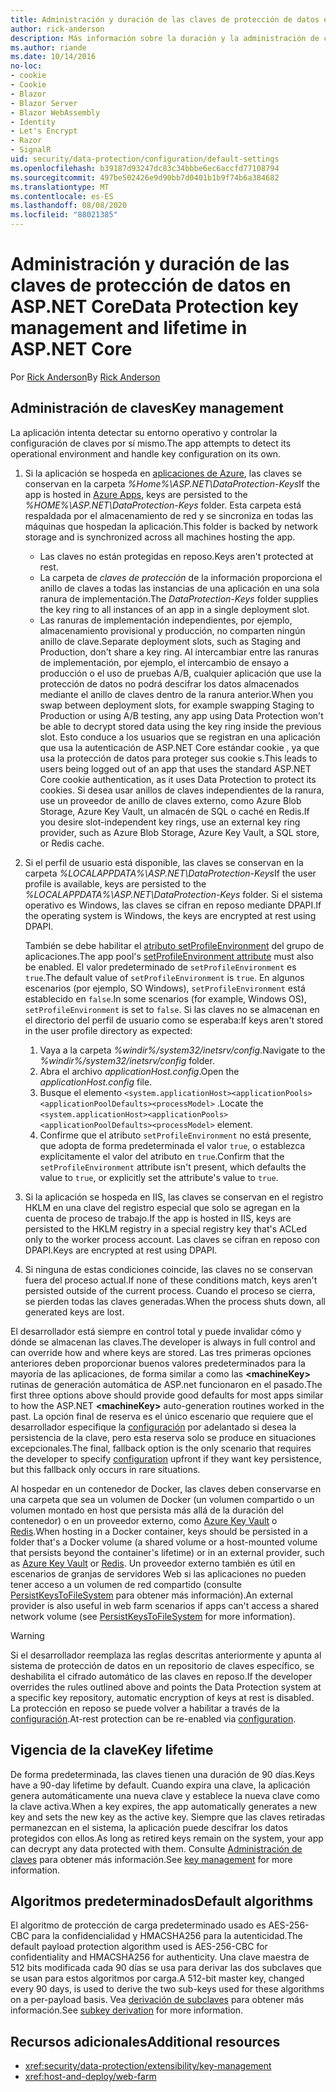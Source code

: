 ```yaml
---
title: Administración y duración de las claves de protección de datos en ASP.NET Core
author: rick-anderson
description: Más información sobre la duración y la administración de claves de protección de datos en ASP.NET Core.
ms.author: riande
ms.date: 10/14/2016
no-loc:
- cookie
- Cookie
- Blazor
- Blazor Server
- Blazor WebAssembly
- Identity
- Let's Encrypt
- Razor
- SignalR
uid: security/data-protection/configuration/default-settings
ms.openlocfilehash: b39187d93247dc83c34bbbe6ec6accfd77108794
ms.sourcegitcommit: 497be502426e9d90bb7d0401b1b9f74b6a384682
ms.translationtype: MT
ms.contentlocale: es-ES
ms.lasthandoff: 08/08/2020
ms.locfileid: "88021385"
---
```

# <a name="data-protection-key-management-and-lifetime-in-aspnet-core"></a><span data-ttu-id="07bb2-103">Administración y duración de las claves de protección de datos en ASP.NET Core</span><span class="sxs-lookup"><span data-stu-id="07bb2-103">Data Protection key management and lifetime in ASP.NET Core</span></span>

<span data-ttu-id="07bb2-104">Por [Rick Anderson](https://twitter.com/RickAndMSFT)</span><span class="sxs-lookup"><span data-stu-id="07bb2-104">By [Rick Anderson](https://twitter.com/RickAndMSFT)</span></span>

## <a name="key-management"></a><span data-ttu-id="07bb2-105">Administración de claves</span><span class="sxs-lookup"><span data-stu-id="07bb2-105">Key management</span></span>

<span data-ttu-id="07bb2-106">La aplicación intenta detectar su entorno operativo y controlar la configuración de claves por sí mismo.</span><span class="sxs-lookup"><span data-stu-id="07bb2-106">The app attempts to detect its operational environment and handle key configuration on its own.</span></span>

1. <span data-ttu-id="07bb2-107">Si la aplicación se hospeda en [aplicaciones de Azure](https://azure.microsoft.com/services/app-service/), las claves se conservan en la carpeta *%Home%\ASP.NET\DataProtection-Keys*</span><span class="sxs-lookup"><span data-stu-id="07bb2-107">If the app is hosted in [Azure Apps](https://azure.microsoft.com/services/app-service/), keys are persisted to the *%HOME%\ASP.NET\DataProtection-Keys* folder.</span></span> <span data-ttu-id="07bb2-108">Esta carpeta está respaldada por el almacenamiento de red y se sincroniza en todas las máquinas que hospedan la aplicación.</span><span class="sxs-lookup"><span data-stu-id="07bb2-108">This folder is backed by network storage and is synchronized across all machines hosting the app.</span></span>
   * <span data-ttu-id="07bb2-109">Las claves no están protegidas en reposo.</span><span class="sxs-lookup"><span data-stu-id="07bb2-109">Keys aren't protected at rest.</span></span>
   * <span data-ttu-id="07bb2-110">La carpeta de *claves de protección* de la información proporciona el anillo de claves a todas las instancias de una aplicación en una sola ranura de implementación.</span><span class="sxs-lookup"><span data-stu-id="07bb2-110">The *DataProtection-Keys* folder supplies the key ring to all instances of an app in a single deployment slot.</span></span>
   * <span data-ttu-id="07bb2-111">Las ranuras de implementación independientes, por ejemplo, almacenamiento provisional y producción, no comparten ningún anillo de clave.</span><span class="sxs-lookup"><span data-stu-id="07bb2-111">Separate deployment slots, such as Staging and Production, don't share a key ring.</span></span> <span data-ttu-id="07bb2-112">Al intercambiar entre las ranuras de implementación, por ejemplo, el intercambio de ensayo a producción o el uso de pruebas A/B, cualquier aplicación que use la protección de datos no podrá descifrar los datos almacenados mediante el anillo de claves dentro de la ranura anterior.</span><span class="sxs-lookup"><span data-stu-id="07bb2-112">When you swap between deployment slots, for example swapping Staging to Production or using A/B testing, any app using Data Protection won't be able to decrypt stored data using the key ring inside the previous slot.</span></span> <span data-ttu-id="07bb2-113">Esto conduce a los usuarios que se registran en una aplicación que usa la autenticación de ASP.NET Core estándar cookie , ya que usa la protección de datos para proteger sus cookie s.</span><span class="sxs-lookup"><span data-stu-id="07bb2-113">This leads to users being logged out of an app that uses the standard ASP.NET Core cookie authentication, as it uses Data Protection to protect its cookies.</span></span> <span data-ttu-id="07bb2-114">Si desea usar anillos de claves independientes de la ranura, use un proveedor de anillo de claves externo, como Azure Blob Storage, Azure Key Vault, un almacén de SQL o caché en Redis.</span><span class="sxs-lookup"><span data-stu-id="07bb2-114">If you desire slot-independent key rings, use an external key ring provider, such as Azure Blob Storage, Azure Key Vault, a SQL store, or Redis cache.</span></span>

1. <span data-ttu-id="07bb2-115">Si el perfil de usuario está disponible, las claves se conservan en la carpeta *%LOCALAPPDATA%\ASP.NET\DataProtection-Keys*</span><span class="sxs-lookup"><span data-stu-id="07bb2-115">If the user profile is available, keys are persisted to the *%LOCALAPPDATA%\ASP.NET\DataProtection-Keys* folder.</span></span> <span data-ttu-id="07bb2-116">Si el sistema operativo es Windows, las claves se cifran en reposo mediante DPAPI.</span><span class="sxs-lookup"><span data-stu-id="07bb2-116">If the operating system is Windows, the keys are encrypted at rest using DPAPI.</span></span>

   <span data-ttu-id="07bb2-117">También se debe habilitar el [atributo setProfileEnvironment](/iis/configuration/system.applicationhost/applicationpools/add/processmodel#configuration) del grupo de aplicaciones.</span><span class="sxs-lookup"><span data-stu-id="07bb2-117">The app pool's [setProfileEnvironment attribute](/iis/configuration/system.applicationhost/applicationpools/add/processmodel#configuration) must also be enabled.</span></span> <span data-ttu-id="07bb2-118">El valor predeterminado de `setProfileEnvironment` es `true`.</span><span class="sxs-lookup"><span data-stu-id="07bb2-118">The default value of `setProfileEnvironment` is `true`.</span></span> <span data-ttu-id="07bb2-119">En algunos escenarios (por ejemplo, SO Windows), `setProfileEnvironment` está establecido en `false`.</span><span class="sxs-lookup"><span data-stu-id="07bb2-119">In some scenarios (for example, Windows OS), `setProfileEnvironment` is set to `false`.</span></span> <span data-ttu-id="07bb2-120">Si las claves no se almacenan en el directorio del perfil de usuario como se esperaba:</span><span class="sxs-lookup"><span data-stu-id="07bb2-120">If keys aren't stored in the user profile directory as expected:</span></span>

   1. <span data-ttu-id="07bb2-121">Vaya a la carpeta *%windir%/system32/inetsrv/config*.</span><span class="sxs-lookup"><span data-stu-id="07bb2-121">Navigate to the *%windir%/system32/inetsrv/config* folder.</span></span>
   1. <span data-ttu-id="07bb2-122">Abra el archivo *applicationHost.config*.</span><span class="sxs-lookup"><span data-stu-id="07bb2-122">Open the *applicationHost.config* file.</span></span>
   1. <span data-ttu-id="07bb2-123">Busque el elemento `<system.applicationHost><applicationPools><applicationPoolDefaults><processModel>` .</span><span class="sxs-lookup"><span data-stu-id="07bb2-123">Locate the `<system.applicationHost><applicationPools><applicationPoolDefaults><processModel>` element.</span></span>
   1. <span data-ttu-id="07bb2-124">Confirme que el atributo `setProfileEnvironment` no está presente, que adopta de forma predeterminada el valor `true`, o establezca explícitamente el valor del atributo en `true`.</span><span class="sxs-lookup"><span data-stu-id="07bb2-124">Confirm that the `setProfileEnvironment` attribute isn't present, which defaults the value to `true`, or explicitly set the attribute's value to `true`.</span></span>

1. <span data-ttu-id="07bb2-125">Si la aplicación se hospeda en IIS, las claves se conservan en el registro HKLM en una clave del registro especial que solo se agregan en la cuenta de proceso de trabajo.</span><span class="sxs-lookup"><span data-stu-id="07bb2-125">If the app is hosted in IIS, keys are persisted to the HKLM registry in a special registry key that's ACLed only to the worker process account.</span></span> <span data-ttu-id="07bb2-126">Las claves se cifran en reposo con DPAPI.</span><span class="sxs-lookup"><span data-stu-id="07bb2-126">Keys are encrypted at rest using DPAPI.</span></span>

1. <span data-ttu-id="07bb2-127">Si ninguna de estas condiciones coincide, las claves no se conservan fuera del proceso actual.</span><span class="sxs-lookup"><span data-stu-id="07bb2-127">If none of these conditions match, keys aren't persisted outside of the current process.</span></span> <span data-ttu-id="07bb2-128">Cuando el proceso se cierra, se pierden todas las claves generadas.</span><span class="sxs-lookup"><span data-stu-id="07bb2-128">When the process shuts down, all generated keys are lost.</span></span>

<span data-ttu-id="07bb2-129">El desarrollador está siempre en control total y puede invalidar cómo y dónde se almacenan las claves.</span><span class="sxs-lookup"><span data-stu-id="07bb2-129">The developer is always in full control and can override how and where keys are stored.</span></span> <span data-ttu-id="07bb2-130">Las tres primeras opciones anteriores deben proporcionar buenos valores predeterminados para la mayoría de las aplicaciones, de forma similar a como las **\<machineKey>** rutinas de generación automática de ASP.net funcionaron en el pasado.</span><span class="sxs-lookup"><span data-stu-id="07bb2-130">The first three options above should provide good defaults for most apps similar to how the ASP.NET **\<machineKey>** auto-generation routines worked in the past.</span></span> <span data-ttu-id="07bb2-131">La opción final de reserva es el único escenario que requiere que el desarrollador especifique la [configuración](xref:security/data-protection/configuration/overview) por adelantado si desea la persistencia de la clave, pero esta reserva solo se produce en situaciones excepcionales.</span><span class="sxs-lookup"><span data-stu-id="07bb2-131">The final, fallback option is the only scenario that requires the developer to specify [configuration](xref:security/data-protection/configuration/overview) upfront if they want key persistence, but this fallback only occurs in rare situations.</span></span>

<span data-ttu-id="07bb2-132">Al hospedar en un contenedor de Docker, las claves deben conservarse en una carpeta que sea un volumen de Docker (un volumen compartido o un volumen montado en host que persista más allá de la duración del contenedor) o en un proveedor externo, como [Azure Key Vault](https://azure.microsoft.com/services/key-vault/) o [Redis](https://redis.io/).</span><span class="sxs-lookup"><span data-stu-id="07bb2-132">When hosting in a Docker container, keys should be persisted in a folder that's a Docker volume (a shared volume or a host-mounted volume that persists beyond the container's lifetime) or in an external provider, such as [Azure Key Vault](https://azure.microsoft.com/services/key-vault/) or [Redis](https://redis.io/).</span></span> <span data-ttu-id="07bb2-133">Un proveedor externo también es útil en escenarios de granjas de servidores Web si las aplicaciones no pueden tener acceso a un volumen de red compartido (consulte [PersistKeysToFileSystem](xref:security/data-protection/configuration/overview#persistkeystofilesystem) para obtener más información).</span><span class="sxs-lookup"><span data-stu-id="07bb2-133">An external provider is also useful in web farm scenarios if apps can't access a shared network volume (see [PersistKeysToFileSystem](xref:security/data-protection/configuration/overview#persistkeystofilesystem) for more information).</span></span>

> [!WARNING]
> <span data-ttu-id="07bb2-134">Si el desarrollador reemplaza las reglas descritas anteriormente y apunta al sistema de protección de datos en un repositorio de claves específico, se deshabilita el cifrado automático de las claves en reposo.</span><span class="sxs-lookup"><span data-stu-id="07bb2-134">If the developer overrides the rules outlined above and points the Data Protection system at a specific key repository, automatic encryption of keys at rest is disabled.</span></span> <span data-ttu-id="07bb2-135">La protección en reposo se puede volver a habilitar a través de la [configuración](xref:security/data-protection/configuration/overview).</span><span class="sxs-lookup"><span data-stu-id="07bb2-135">At-rest protection can be re-enabled via [configuration](xref:security/data-protection/configuration/overview).</span></span>

## <a name="key-lifetime"></a><span data-ttu-id="07bb2-136">Vigencia de la clave</span><span class="sxs-lookup"><span data-stu-id="07bb2-136">Key lifetime</span></span>

<span data-ttu-id="07bb2-137">De forma predeterminada, las claves tienen una duración de 90 días.</span><span class="sxs-lookup"><span data-stu-id="07bb2-137">Keys have a 90-day lifetime by default.</span></span> <span data-ttu-id="07bb2-138">Cuando expira una clave, la aplicación genera automáticamente una nueva clave y establece la nueva clave como la clave activa.</span><span class="sxs-lookup"><span data-stu-id="07bb2-138">When a key expires, the app automatically generates a new key and sets the new key as the active key.</span></span> <span data-ttu-id="07bb2-139">Siempre que las claves retiradas permanezcan en el sistema, la aplicación puede descifrar los datos protegidos con ellos.</span><span class="sxs-lookup"><span data-stu-id="07bb2-139">As long as retired keys remain on the system, your app can decrypt any data protected with them.</span></span> <span data-ttu-id="07bb2-140">Consulte [Administración de claves](xref:security/data-protection/implementation/key-management#key-expiration-and-rolling) para obtener más información.</span><span class="sxs-lookup"><span data-stu-id="07bb2-140">See [key management](xref:security/data-protection/implementation/key-management#key-expiration-and-rolling) for more information.</span></span>

## <a name="default-algorithms"></a><span data-ttu-id="07bb2-141">Algoritmos predeterminados</span><span class="sxs-lookup"><span data-stu-id="07bb2-141">Default algorithms</span></span>

<span data-ttu-id="07bb2-142">El algoritmo de protección de carga predeterminado usado es AES-256-CBC para la confidencialidad y HMACSHA256 para la autenticidad.</span><span class="sxs-lookup"><span data-stu-id="07bb2-142">The default payload protection algorithm used is AES-256-CBC for confidentiality and HMACSHA256 for authenticity.</span></span> <span data-ttu-id="07bb2-143">Una clave maestra de 512 bits modificada cada 90 días se usa para derivar las dos subclaves que se usan para estos algoritmos por carga.</span><span class="sxs-lookup"><span data-stu-id="07bb2-143">A 512-bit master key, changed every 90 days, is used to derive the two sub-keys used for these algorithms on a per-payload basis.</span></span> <span data-ttu-id="07bb2-144">Vea [derivación de subclaves](xref:security/data-protection/implementation/subkeyderivation#additional-authenticated-data-and-subkey-derivation) para obtener más información.</span><span class="sxs-lookup"><span data-stu-id="07bb2-144">See [subkey derivation](xref:security/data-protection/implementation/subkeyderivation#additional-authenticated-data-and-subkey-derivation) for more information.</span></span>

## <a name="additional-resources"></a><span data-ttu-id="07bb2-145">Recursos adicionales</span><span class="sxs-lookup"><span data-stu-id="07bb2-145">Additional resources</span></span>

* <xref:security/data-protection/extensibility/key-management>
* <xref:host-and-deploy/web-farm>
